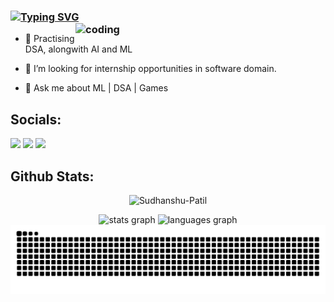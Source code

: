 ### [![Typing SVG](https://readme-typing-svg.demolab.com?font=Fira+Code&pause=1000&random=false&width=435&lines=Hi%2C+I'm+Sudhanshu+Patil)](https://git.io/typing-svg) <img align="right" alt="coding" width="400px" src="https://media0.giphy.com/media/26tn33aiTi1jkl6H6/giphy.gif">

- 🌱 Practising DSA, alongwith AI and ML
  
- 🤔 I’m looking for internship opportunities in software domain.
  
- 💬 Ask me about ML | DSA | Games

## Socials:
[![](https://img.shields.io/badge/LinkedIn-%230077B5.svg?logo=linkedin&logoColor=white)](https://www.linkedin.com/in/sudhpatil)
[![](https://img.shields.io/badge/Gmail-D14836.svg?logo=gmail&logoColor=white)](mailto:sudhanshupatil588@gmail.com)
[![](https://img.shields.io/badge/Instagram-%23E4405F.svg?logo=Instagram&logoColor=white)](https://www.instagram.com/sudhan_shuu/)

## Github Stats:
<p align='center'> <img src="https://komarev.com/ghpvc/?username=Sudhanshu-Patil&label=Profile%20views&color=0e75b6&style=flat" alt="Sudhanshu-Patil" /> </p>
<div align="center">
  <img src="https://github-readme-stats.vercel.app/api?username=Sudhanshu-Patil&hide_title=false&hide_rank=false&show_icons=true&include_all_commits=true&count_private=true&disable_animations=false&theme=dracula&locale=en&hide_border=false&order=1" height="150" alt="stats graph"  />
  <img src="https://github-readme-stats.vercel.app/api/top-langs?username=Sudhanshu-Patil&locale=en&hide_title=false&layout=compact&card_width=320&langs_count=5&theme=dracula&hide_border=false&order=2" height="150" alt="languages graph"  />
</div>
<div align="center">
  <picture>
    <img src="https://raw.githubusercontent.com/Sudhanshu-Patil/Sudhanshu-Patil/output/github-contribution-grid-snake.svg" />
  </picture>
</div>
